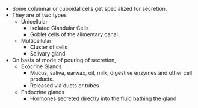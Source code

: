 
- Some columnar or cuboidal cells get specialized for secretion.
- They are of two types
	- Unicellular
		- Isolated Glandular Cells
		- Goblet cells of the alimentary canal
	- Multicellular
		- Cluster of cells
		- Salivary gland
- On basis of mode of pouring of secretion, 
	- Exocrine Glands
		- Mucus, saliva, earwax, oil, milk, digestive enzymes and other cell products. 
		- Released via ducts or tubes
	- Endocrine glands
		- Hormones secreted directly into the fluid bathing the gland